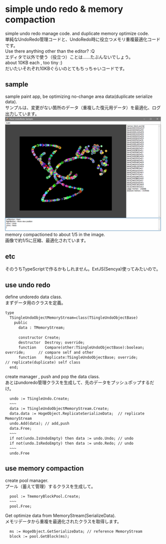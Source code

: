 # simple undo redo & memory compaction 
simple undo redo manage code. and duplicate memory optimize code.\
単純なUndoRedo管理コードと、UndoRedo時に役立つメモリ重複最適化コードです。\
Use there anything other than the editor? :Q \
エディタで以外で使う（役立つ）ことは……たぶんないでしょう。\
about 10KB each , too tiny :)\
だいたいそれぞれ10KBぐらいのとてもちっちゃいコードです。

## sample
sample paint app, be optimizing no-change area data(duplicate serialize data). \
サンプルは、変更がない箇所のデータ（重複した復元用データ）を最適化、ログ出力しています。\
<img src="image01.png">
memory compactioned to about 1/5 in the image.\
画像で約1/5に圧縮、最適化されています。

## etc
そのうちTypeScriptで作るかもしれません。ExtJS(Sencya)使ってみたいので。

## use undo redo
define undoredo data class.\
まずデータ用のクラスを定義。

```delphi
type
  TSingleUndoObjectMemoryStream=class(TSingleUndoObjectBase)
    public
      data : TMemoryStream;

      constructor Create;
      destructor  Destroy; override;
      function    Compare(other:TSingleUndoObjectBase):boolean; override;      // compare self and other
      function    Replicate:TSingleUndoObjectBase; override;                   // replicate(duplicate) self class
  end;
```
create manager , push and pop the data class.\
あとはundoredo管理クラスを生成して、先のデータをプッシュポップするだけ。
```delphi
  undo := TSingleUndo.Create;
  ~~~
  data := TSingleUndoObjectMemoryStream.Create;
  data.data := HogeObject.ReplicateSerializeData;  // replicate MemoryStream
  undo.Add(data); // add,push
  data.Free;
  ~~~
  if not(undo.IsUndoEmpty) then data := undo.Undo; // undo
  if not(undo.IsRedoEmpty) then data := undo.Redo; // undo
  ~~~
  undo.Free
```

## use memory compaction
create pool manager.\
プール（蓄えて管理）するクラスを生成して。
```delphi
  pool := TmemoryBlockPool.Create;
  ~~~
  pool.Free;
```
Get optimize data from MemoryStream(SerializeData).\
メモリデータから重複を最適化されたクラスを取得します。
```delphi
  ms := HogeObject.GetSerializeData; // reference MemoryStream
  block := pool.GetBlock(ms);
```


